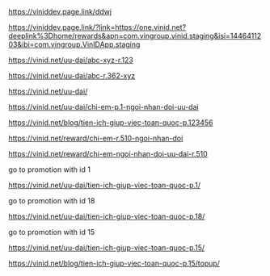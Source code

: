 https://viniddev.page.link/ddwj


https://viniddev.page.link/?link=https://one.vinid.net?deeplink%3Dhome/rewards&apn=com.vingroup.vinid.staging&isi=1446411203&ibi=com.vingroup.VinIDApp.staging





https://vinid.net/uu-dai/abc-xyz-r.123 



https://vinid.net/uu-dai/abc-r.362-xyz

https://vinid.net/uu-dai/


https://vinid.net/uu-dai/chi-em-p.1-ngoi-nhan-doi-uu-dai


https://vinid.net/blog/tien-ich-giup-viec-toan-quoc-p.123456




https://vinid.net/reward/chi-em-r.510-ngoi-nhan-doi



https://vinid.net/reward/chi-em-ngoi-nhan-doi-uu-dai-r.510



go to promotion with id 1

https://vinid.net/uu-dai/tien-ich-giup-viec-toan-quoc-p.1/


go to promotion with id 18

https://vinid.net/uu-dai/tien-ich-giup-viec-toan-quoc-p.18/


go to promotion with id 15

https://vinid.net/uu-dai/tien-ich-giup-viec-toan-quoc-p.15/



https://vinid.net/blog/tien-ich-giup-viec-toan-quoc-p.15/topup/


